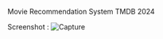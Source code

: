 Movie Recommendation System TMDB 2024

Screenshot : ![Capture](https://github.com/milind2thakur/Movie-Recommendation-System-TMDB-2024/assets/23084109/2a3fa069-286f-43df-a459-a4dcc9e8e864)
